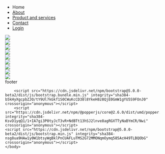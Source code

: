 <!DOCTYPE html>
<html>
    <head>
        <title> Home page </title>
        <meta charset="utf-8">
    <meta name="viewport" content="width=device-width, initial-scale=1">
	 <link href="https://cdn.jsdelivr.net/npm/bootstrap@5.0.0-beta2/dist/css/bootstrap.min.css" rel="stylesheet" i n ntegrity="sha384-BmbxuPwQa2lc/FVzBcNJ7UAyJxM6wuqIj61tLrc4wSX0szH/Ev+nYRRuWlolflfl" crossorigin="anonymous">
	 <link rel="stylesheet" href="style.css" type="text/css"/>
    <link rel="shortcut icon" href=""/>
    </head>
    <body>
         <nav class="zone blue sticky">
                <ul class="main-nav">
                    <li>Home</li>
                    <li><a href="about.html">About</a></li>
                    <li><a href="prodserv.html">Product and services</a></li>
                    <li><a href="contact.html">Contact</a></li>
                    <li class="push"><a href="login.html">Login</a></li>
                </ul>
        </nav>
        <div class="container zone"><img class="cover" src="C:\Users\HP\Desktop\Habogs site\img9.png"></div>
        <div class="zone blue grid-wrapper">
            <div class="box zone"><img src="C:\Users\HP\Desktop\Habogs site\img1.png"></div>
            <div class="box zone"><img src="C:\Users\HP\Desktop\Habogs site\img2.png"></div>
            <div class="box zone"><img src="C:\Users\HP\Desktop\Habogs site\img3.png"></div>
            <div class="box zone"><img src="C:\Users\HP\Desktop\Habogs site\img4.png"></div>
            <div class="box zone"><img src="C:\Users\HP\Desktop\Habogs site\img5.png"></div>
            <div class="box zone"><img src="C:\Users\HP\Desktop\Habogs site\img6.png"></div>
            <div class="box zone"><img src="C:\Users\HP\Desktop\Habogs site\img7.png"></div>
            <div class="box zone"><img src="C:\Users\HP\Desktop\Habogs site\img8.png"></div>
        </div>
        <footer class="zone yellow"> footer </footer>

        <script src="https://cdn.jsdelivr.net/npm/bootstrap@5.0.0-beta2/dist/js/bootstrap.bundle.min.js" integrity="sha384-b5kHyXgcpbZJO/tY9Ul7kGkf1S0CWuKcCD38l8YkeH8z8QjE0GmW1gYU5S9FOnJ0" crossorigin="anonymous"></script>
        <script src="https://cdn.jsdelivr.net/npm/@popperjs/core@2.6.0/dist/umd/popper.min.js" integrity="sha384-KsvD1yqQ1/1+IA7gi3P0tyJcT3vR+NdBTt13hSJ2lnve8agRGXTTyNaBYmCR/Nwi" crossorigin="anonymous"></script>
    <script src="https://cdn.jsdelivr.net/npm/bootstrap@5.0.0-beta2/dist/js/bootstrap.min.js" integrity="sha384-nsg8ua9HAw1y0W1btsyWgBklPnCUAFLuTMS2G72MMONqmOymq585AcH49TLBQObG" crossorigin="anonymous"></script>
    </body>
</html>
